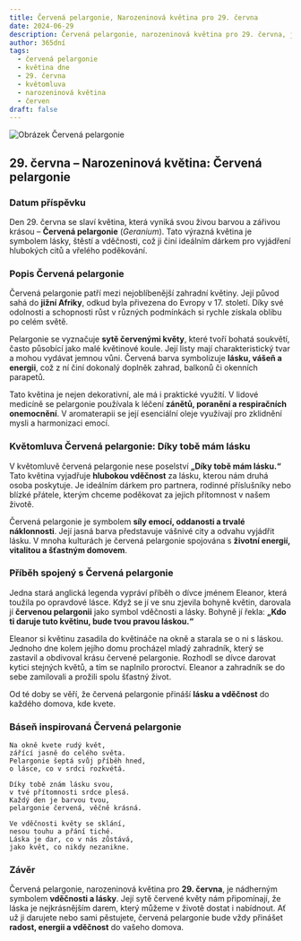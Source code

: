 ```yaml
---
title: Červená pelargonie, Narozeninová květina pro 29. června
date: 2024-06-29
description: Červená pelargonie, narozeninová květina pro 29. června, je symbolem Díky tobě mám lásku. Objevte její jedinečný význam, fascinující příběhy a poezii, která oslavuje její krásu.
author: 365dní
tags:
  - červená pelargonie
  - květina dne
  - 29. června
  - květomluva
  - narozeninová květina
  - červen
draft: false
---
```


![Obrázek Červená pelargonie](https://cdn.pixabay.com/photo/2019/07/12/14/52/geranium-4333041_640.jpg#center)

## 29. června – Narozeninová květina: Červená pelargonie

### Datum příspěvku

Den 29. června se slaví květina, která vyniká svou živou barvou a zářivou krásou – **Červená pelargonie** (_Geranium_). Tato výrazná květina je symbolem lásky, štěstí a vděčnosti, což ji činí ideálním dárkem pro vyjádření hlubokých citů a vřelého poděkování.

### Popis Červená pelargonie

Červená pelargonie patří mezi nejoblíbenější zahradní květiny. Její původ sahá do **jižní Afriky**, odkud byla přivezena do Evropy v 17. století. Díky své odolnosti a schopnosti růst v různých podmínkách si rychle získala oblibu po celém světě.

Pelargonie se vyznačuje **sytě červenými květy**, které tvoří bohatá soukvětí, často působící jako malé květinové koule. Její listy mají charakteristický tvar a mohou vydávat jemnou vůni. Červená barva symbolizuje **lásku, vášeň a energii**, což z ní činí dokonalý doplněk zahrad, balkonů či okenních parapetů.

Tato květina je nejen dekorativní, ale má i praktické využití. V lidové medicíně se pelargonie používala k léčení **zánětů, poranění a respiračních onemocnění**. V aromaterapii se její esenciální oleje využívají pro zklidnění mysli a harmonizaci emocí.

### Květomluva Červená pelargonie: Díky tobě mám lásku

V květomluvě červená pelargonie nese poselství **„Díky tobě mám lásku.“** Tato květina vyjadřuje **hlubokou vděčnost** za lásku, kterou nám druhá osoba poskytuje. Je ideálním dárkem pro partnera, rodinné příslušníky nebo blízké přátele, kterým chceme poděkovat za jejich přítomnost v našem životě.

Červená pelargonie je symbolem **síly emocí, oddanosti a trvalé náklonnosti**. Její jasná barva představuje vášnivé city a odvahu vyjádřit lásku. V mnoha kulturách je červená pelargonie spojována s **životní energií, vitalitou a šťastným domovem**.

### Příběh spojený s Červená pelargonie

Jedna stará anglická legenda vypráví příběh o dívce jménem Eleanor, která toužila po opravdové lásce. Když se jí ve snu zjevila bohyně květin, darovala jí **červenou pelargonii** jako symbol vděčnosti a lásky. Bohyně jí řekla: **„Kdo ti daruje tuto květinu, bude tvou pravou láskou.“**

Eleanor si květinu zasadila do květináče na okně a starala se o ni s láskou. Jednoho dne kolem jejího domu procházel mladý zahradník, který se zastavil a obdivoval krásu červené pelargonie. Rozhodl se dívce darovat kytici stejných květů, a tím se naplnilo proroctví. Eleanor a zahradník se do sebe zamilovali a prožili spolu šťastný život.

Od té doby se věří, že červená pelargonie přináší **lásku a vděčnost** do každého domova, kde kvete.

### Báseň inspirovaná Červená pelargonie

```
Na okně kvete rudý květ,  
zářící jasně do celého světa.  
Pelargonie šeptá svůj příběh hned,  
o lásce, co v srdci rozkvétá.  

Díky tobě znám lásku svou,  
v tvé přítomnosti srdce plesá.  
Každý den je barvou tvou,  
pelargonie červená, věčně krásná.  

Ve vděčnosti květy se sklání,  
nesou touhu a přání tiché.  
Láska je dar, co v nás zůstává,  
jako květ, co nikdy nezanikne.  
```

### Závěr

Červená pelargonie, narozeninová květina pro **29. června**, je nádherným symbolem **vděčnosti a lásky**. Její sytě červené květy nám připomínají, že láska je nejkrásnějším darem, který můžeme v životě dostat i nabídnout. Ať už ji darujete nebo sami pěstujete, červená pelargonie bude vždy přinášet **radost, energii a vděčnost** do vašeho domova.
